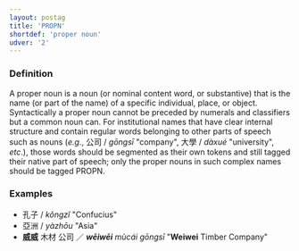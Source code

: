 ```yaml
---
layout: postag
title: 'PROPN'
shortdef: 'proper noun'
udver: '2'
---
```


###  Definition

A proper noun is a noun (or nominal content word, or substantive) that is the name (or part of the name) of a specific individual, place, or object. Syntactically a proper noun cannot be preceded by numerals and classifiers but a common noun can. For institutional names that have clear internal structure and contain regular words belonging to other parts of speech such as nouns (_e.g._, 公司 / _gōngsī_ "company", 大學 / _dàxué_ "university", _etc_.), those words should be segmented as their own tokens and still tagged their native part of speech; only the proper nouns in such complex names should be tagged PROPN.

### Examples

- 孔子 / _kǒngzǐ_ "Confucius"
- 亞洲 / _yàzhōu_ "Asia"
- <b>威威</b> 木材 公司 ／ _<b>wēiwēi</b> mùcái gōngsī_ "<b>Weiwei</b> Timber Company"
<!-- Interlanguage links updated St lis 3 20:58:13 CET 2021 -->
